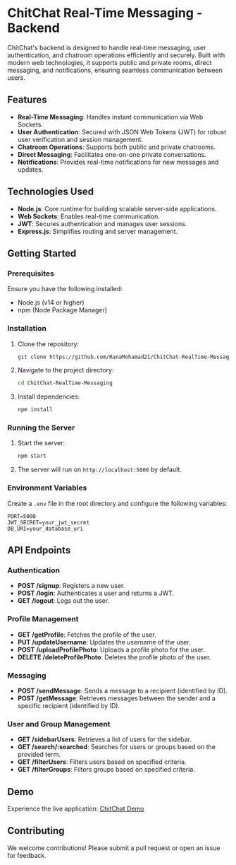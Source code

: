 # ChitChat Real-Time Messaging - Backend

ChitChat's backend is designed to handle real-time messaging, user authentication, and chatroom operations efficiently and securely. Built with modern web technologies, it supports public and private rooms, direct messaging, and notifications, ensuring seamless communication between users.

## Features
- **Real-Time Messaging**: Handles instant communication via Web Sockets.
- **User Authentication**: Secured with JSON Web Tokens (JWT) for robust user verification and session management.
- **Chatroom Operations**: Supports both public and private chatrooms.
- **Direct Messaging**: Facilitates one-on-one private conversations.
- **Notifications**: Provides real-time notifications for new messages and updates.

## Technologies Used
- **Node.js**: Core runtime for building scalable server-side applications.
- **Web Sockets**: Enables real-time communication.
- **JWT**: Secures authentication and manages user sessions.
- **Express.js**: Simplifies routing and server management.

## Getting Started

### Prerequisites
Ensure you have the following installed:
- Node.js (v14 or higher)
- npm (Node Package Manager)

### Installation
1. Clone the repository:
   ```bash
   git clone https://github.com/RanaMohamad21/ChitChat-RealTime-Messaging.git
   ```
2. Navigate to the project directory:
   ```bash
   cd ChitChat-RealTime-Messaging
   ```
3. Install dependencies:
   ```bash
   npm install
   ```

### Running the Server
1. Start the server:
   ```bash
   npm start
   ```
2. The server will run on `http://localhost:5000` by default.

### Environment Variables
Create a `.env` file in the root directory and configure the following variables:
```
PORT=5000
JWT_SECRET=your_jwt_secret
DB_URI=your_database_uri
```

## API Endpoints

### Authentication
- **POST /signup**: Registers a new user.
- **POST /login**: Authenticates a user and returns a JWT.
- **GET /logout**: Logs out the user.

### Profile Management
- **GET /getProfile**: Fetches the profile of the user.
- **PUT /updateUsername**: Updates the username of the user.
- **POST /uploadProfilePhoto**: Uploads a profile photo for the user.
- **DELETE /deleteProfilePhoto**: Deletes the profile photo of the user.

### Messaging
- **POST /sendMessage**: Sends a message to a recipient (identified by ID).
- **POST /getMessage**: Retrieves messages between the sender and a specific recipient (identified by ID).

### User and Group Management
- **GET /sidebarUsers**: Retrieves a list of users for the sidebar.
- **GET /search/:searched**: Searches for users or groups based on the provided term.
- **GET /filterUsers**: Filters users based on specified criteria.
- **GET /filterGroups**: Filters groups based on specified criteria.

## Demo
Experience the live application:
[ChitChat Demo](https://drive.google.com/file/d/1W6-XqZDMrGmQCCPjQGt1ojz2AXyKSJJY/view?usp=drive_link)

## Contributing
We welcome contributions! Please submit a pull request or open an issue for feedback.
